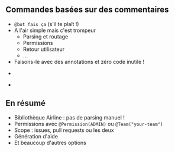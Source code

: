 ## Commandes basées sur des commentaires

* `@bot fais ça` (s'il te plaît !)
* A l'air simple mais c'est trompeur
    * Parsing et routage
    * Permissions
    * Retour utilisateur
    * ...
* Faisons-le avec des annotations et zéro code inutile !

-

<!-- .element data-background="images/github-automation-with-quarkus-demo-time-2.svg" data-background-size="contain" -->

-

## En résumé

* Bibliothèque Airline : pas de parsing manuel !
* Permissions avec `@Permission(ADMIN)` ou `@Team("your-team")`
* Scope : issues, pull requests ou les deux
* Génération d'aide
* Et beaucoup d'autres options
